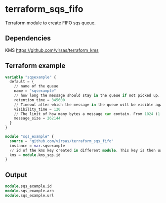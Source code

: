# terraform_sqs_fifo

Terraform module to create FIFO sqs queue.

## Dependencies

KMS <https://github.com/virsas/terraform_kms>

## Terraform example

``` terraform
variable "sqsexample" {
  default = {
    // name of the queue
    name = "sqsexample"
    // how long the message should stay in the queue if not picked up. 60 (1 minute) to 1209600 (14 days).
    retention_time = 345600
    // Timeout after which the message in the queue will be visible again if accessed. 0 to 43200 (12 hours).
    visibility_time = 120
    // The limit of how many bytes a message can contain. From 1024 (1 KiB) to 262144 (256 KiB).
    message_size = 262144
  } 
}

module "sqs_example" {
  source = "github.com/virsas/terraform_sqs_fifo"
  instance = var.sqsexample
  // id of the kms key created in different module. This key is then used to encrypt the messages.
  kms = module.kms_sqs.id
}
```

## Output

``` terraform
module.sqs_example.id
module.sqs_example.arn
module.sqs_example.url
```
